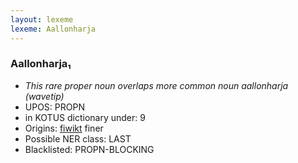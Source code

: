 ```yaml
---
layout: lexeme
lexeme: Aallonharja
---
```


###  Aallonharja₁

* _This rare proper noun overlaps more common noun *aallonharja* (wavetip)_
* UPOS:  PROPN
* in KOTUS dictionary under:  9
* Origins: [fiwikt](https://fi.wiktionary.org/wiki/Aallonharja) finer 
* Possible NER class:  LAST
* Blacklisted:  PROPN-BLOCKING

